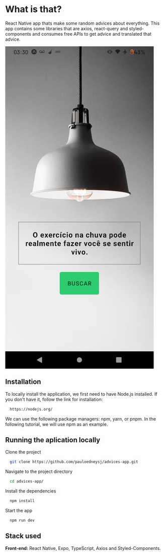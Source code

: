 # What is that?

React Native app thats make some random advices about everything. This app contains some libraries that are axios, react-query and styled-components and consumes free APIs to get advice and translated that advice.

<div style="display: flex;">
    <img src="/assets/img/example.jpeg">
</div>

## Installation

To locally install the application, we first need to have Node.js installed. If you don't have it, follow the link for installation:

```bash
  https://nodejs.org/
```

We can use the following package managers: npm, yarn, or pnpm. In the following tutorial, we will use npm as an example.

## Running the aplication locally

Clone the project

```bash
  git clone https://github.com/pauloedneysj/advices-app.git
```

Navigate to the project directory

```bash
  cd advices-app/
```

Install the dependencies

```bash
  npm install
```

Start the app

```bash
  npm run dev
```

## Stack used

**Front-end:** React Native, Expo, TypeScript, Axios and Styled-Components.
